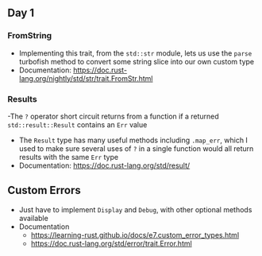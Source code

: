 ## Day 1

### FromString
- Implementing this trait, from the `std::str` module, lets us use the `parse` turbofish method to convert some string slice into our own custom type
- Documentation: https://doc.rust-lang.org/nightly/std/str/trait.FromStr.html

### Results
-The `?` operator short circuit returns from a function if a returned `std::result::Result` contains an `Err` value
- The `Result` type has many useful methods including `.map_err`, which I used to make sure several uses of `?` in a single function would all return results with the same `Err` type
- Documentation: https://doc.rust-lang.org/std/result/

## Custom Errors
- Just have to implement `Display` and `Debug`, with other optional methods available
- Documentation
    - https://learning-rust.github.io/docs/e7.custom_error_types.html
    - https://doc.rust-lang.org/std/error/trait.Error.html